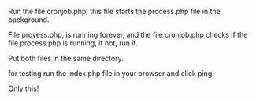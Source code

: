 Run the file cronjob.php, this file starts the process.php file in the background.

File provess.php, is running forever, and the file cronjob.php checks if the file process.php is running, if not, run it.

Put both files in the same directory.

for testing run the index.php file in your browser and click ping.

Only this!